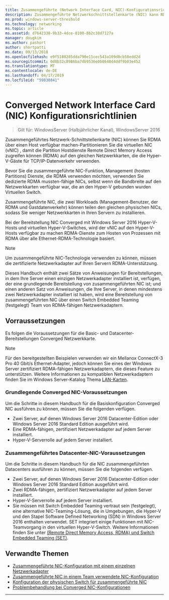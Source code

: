 ```yaml
---
title: Zusammengeführte (Network Interface Card, NIC)-Konfigurationsrichtlinien
description: Zusammengeführte Netzwerkschnittstellenkarte (NIC) kann RDMA über eine virtuelle Netzwerkkarte (vNIC) von Host-Partition verfügbar zu machen, damit die Partition Hostdienste Remote Direct Memory Access (RDMA) auf den gleichen NICs zugreifen können, die die Hyper-V-Gäste für TCP/IP-Datenverkehr verwenden.
ms.prod: windows-server-threshold
ms.technology: networking
ms.topic: article
ms.assetid: d7642338-9b33-4dce-8100-8b2c38d7127a
manager: dougkim
ms.author: pashort
author: shortpatti
ms.date: 09/13/2018
ms.openlocfilehash: e9f5180285dda790e11cec543a109d0cb58edd2d
ms.sourcegitcommit: 0d0b32c8986ba7db9536e0b8648d4ddf9b03e452
ms.translationtype: MT
ms.contentlocale: de-DE
ms.lasthandoff: 04/17/2019
ms.locfileid: "59838841"
---
```

# <a name="converged-network-interface-card-nic-configuration-guidance"></a>Converged Network Interface Card \(NIC\) Konfigurationsrichtlinien

>Gilt für: WindowsServer (Halbjährlicher Kanal), WindowsServer 2016

Zusammengeführtes Netzwerk-Schnittstellenkarte \(NIC\) können Sie RDMA über einen Host verfügbar machen\-Partitionieren Sie die virtuellen NIC \(vNIC\) , damit die Partition Hostdienste Remote Direct Memory Access zugreifen können \(RDMA\) auf den gleichen Netzwerkkarten, die die Hyper-V-Gäste für TCP/IP-Datenverkehr verwenden.

Bevor Sie die zusammengeführte NIC-Funktion, Management \(hosten Partitions\) Dienste, die RDMA verwenden möchten, verwenden Sie dedizierte RDMA mussten\-fähige NICs, selbst wenn die Bandbreite auf den Netzwerkkarten verfügbar war, die an den Hyper-V gebunden wurden Virtuellen Switch.

Zusammengeführte NIC, die zwei Workloads \(Management-Benutzer, der RDMA und Gastdatenverkehr\) können teilen den gleichen physischen NICs, sodass Sie weniger Netzwerkkarten in Ihren Servern zu installieren.

Bei der Bereitstellung NIC Converged mit Windows Server 2016 Hyper-V-Hosts und virtuellen Hyper-V-Switches, wird der vNIC auf den Hyper-V-Hosts verfügbar zu machen RDMA-Dienste zum Hosten von Prozessen mit RDMA über alle Ethernet\-RDMA-Technologie basiert.

>[!NOTE]
>Um zusammengeführte NIC-Technologie verwenden zu können, müssen die zertifizierte Netzwerkadapter auf Ihren Servern RDMA-Unterstützung.

Dieses Handbuch enthält zwei Sätze von Anweisungen für Bereitstellungen, in dem Ihre Server einen einzigen Netzwerkadapter installiert ist, verfügen, der eine grundlegende Bereitstellung von zusammengeführten NIC ist; und einen anderen Satz von Anweisungen, die Ihre Server, in denen mindestens zwei Netzwerkadapter installiert ist haben, wird eine Bereitstellung von zusammengeführten NIC über einen Switch Embedded Teaming \(festgelegt\) Team von RDMA\-fähigen Netzwerkadaptern.


## <a name="prerequisites"></a>Vorraussetzungen

Es folgen die Voraussetzungen für die Basic- und Datacenter-Bereitstellungen Converged Netzwerkkarte.

>[!NOTE]
>Für den bereitgestellten Beispielen verwenden wir ein Mellanox ConnectX-3 Pro 40 Gbit/s Ethernet-Adapter, jedoch können Sie eines der Windows Server zertifiziert RDMA\-fähigen Netzwerkadaptern, die dieses Feature zu unterstützen. Weitere Informationen zu kompatiblen Netzwerkadaptern finden Sie im Windows Server-Katalog Thema [LAN-Karten](https://www.windowsservercatalog.com/results.aspx?&bCatID=1468&cpID=0&avc=85&ava=0&avt=0&avq=46&OR=1).

### <a name="basic-converged-nic-prerequisites"></a>Grundlegende Converged NIC-Voraussetzungen

Um die Schritte in diesem Handbuch für die Basiskonfiguration Converged NIC ausführen zu können, müssen Sie die folgenden verfügen.

- Zwei Server, auf denen Windows Server 2016 Datacenter-Edition oder Windows Server 2016 Standard Edition ausgeführt wird.
- Eine RDMA-fähigen, zertifiziert Netzwerkadapter auf jedem Server installiert.
- Hyper-V-Serverrolle auf jedem Server installiert.

### <a name="datacenter-converged-nic-prerequisites"></a>Zusammengeführtes Datacenter-NIC-Voraussetzungen

Um die Schritte in diesem Handbuch für die NIC zusammengeführten Datacenters ausführen zu können, müssen Sie die folgenden verfügen.

- Zwei Server, auf denen Windows Server 2016 Datacenter-Edition oder Windows Server 2016 Standard Edition ausgeführt wird.
- Zwei RDMA-fähigen, zertifiziert Netzwerkadapter auf jedem Server installiert.
- Hyper-V-Serverrolle auf jedem Server installiert.
- Sie müssen mit Switch Embedded Teaming vertraut sein \(festgelegt\), eine alternative NIC-Teaming-Lösung, die in Umgebungen, die Hyper-V und den Stapel Software Defined Networking (SDN) in Windows Server 2016 enthalten verwendet. SET integriert einige Funktionen mit NIC-Teamvorgang in den virtuellen Hyper-V-Switch. Weitere Informationen finden Sie unter [(Remote Direct Memory Access, RDMA) und Switch Embedded Teaming (SET)](../../../virtualization/hyper-v-virtual-switch/RDMA-and-Switch-Embedded-Teaming.md).

## <a name="related-topics"></a>Verwandte Themen
- [Zusammengeführte NIC-Konfiguration mit einem einzelnen Netzwerkadapter](cnic-single.md)
- [Zusammengeführte NIC in einem Team verwendete NIC-Konfiguration](cnic-datacenter.md)
- [Konfiguration der physischen Switch für zusammengeführte NIC](cnic-app-switch-config.md)
- [Problembehandlung bei Converged NIC-Konfigurationen](cnic-app-troubleshoot.md)

---